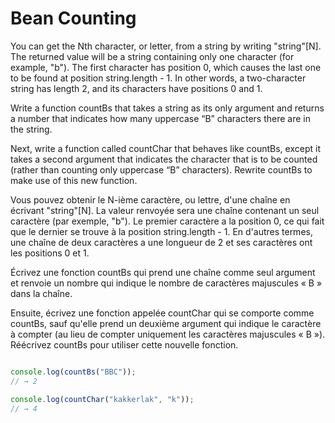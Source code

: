 # Bean Counting


You can get the Nth character, or letter, from a string by writing "string"[N]. The returned value will be a string containing only one character (for example, "b"). The first character has position 0, which causes the last one to be found at position string.length - 1. In other words, a two-character string has length 2, and its characters have positions 0 and 1.

Write a function countBs that takes a string as its only argument and returns a number that indicates how many uppercase “B” characters there are in the string.

Next, write a function called countChar that behaves like countBs, except it takes a second argument that indicates the character that is to be counted (rather than counting only uppercase “B” characters). Rewrite countBs to make use of this new function.



Vous pouvez obtenir le N-ième caractère, ou lettre, d'une chaîne en écrivant "string"[N]. La valeur renvoyée sera une chaîne contenant un seul caractère (par exemple, "b"). Le premier caractère a la position 0, ce qui fait que le dernier se trouve à la position string.length - 1. En d'autres termes, une chaîne de deux caractères a une longueur de 2 et ses caractères ont les positions 0 et 1.

Écrivez une fonction countBs qui prend une chaîne comme seul argument et renvoie un nombre qui indique le nombre de caractères majuscules « B » dans la chaîne.

Ensuite, écrivez une fonction appelée countChar qui se comporte comme countBs, sauf qu'elle prend un deuxième argument qui indique le caractère à compter (au lieu de compter uniquement les caractères majuscules « B »). Réécrivez countBs pour utiliser cette nouvelle fonction.


```js

console.log(countBs("BBC"));
// → 2

console.log(countChar("kakkerlak", "k"));
// → 4
```
